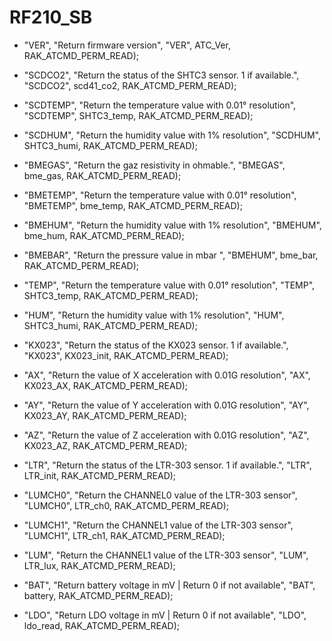 # RF210_SB


  * "VER", "Return firmware version", "VER", ATC_Ver, RAK_ATCMD_PERM_READ);

  * "SCDCO2", "Return the status of the SHTC3 sensor. 1 if available.", "SCDCO2", scd41_co2, RAK_ATCMD_PERM_READ);
  
  * "SCDTEMP", "Return the temperature value with 0.01° resolution", "SCDTEMP", SHTC3_temp, RAK_ATCMD_PERM_READ);
  
  * "SCDHUM", "Return the humidity value with 1% resolution", "SCDHUM", SHTC3_humi, RAK_ATCMD_PERM_READ);
  

  * "BMEGAS", "Return the gaz resistivity in ohmable.", "BMEGAS", bme_gas, RAK_ATCMD_PERM_READ);
  
  * "BMETEMP", "Return the temperature value with 0.01° resolution", "BMETEMP", bme_temp, RAK_ATCMD_PERM_READ);
  
  * "BMEHUM", "Return the humidity value with 1% resolution", "BMEHUM", bme_hum, RAK_ATCMD_PERM_READ);
  
  * "BMEBAR", "Return the pressure value in mbar ", "BMEHUM", bme_bar, RAK_ATCMD_PERM_READ);

  * "TEMP", "Return the temperature value with 0.01° resolution", "TEMP", SHTC3_temp, RAK_ATCMD_PERM_READ);
  * "HUM", "Return the humidity value with 1% resolution", "HUM", SHTC3_humi, RAK_ATCMD_PERM_READ);

  * "KX023", "Return the status of the KX023 sensor. 1 if available.", "KX023", KX023_init, RAK_ATCMD_PERM_READ);
  * "AX", "Return the value of X acceleration with 0.01G resolution", "AX", KX023_AX, RAK_ATCMD_PERM_READ);
  * "AY", "Return the value of Y acceleration with 0.01G resolution", "AY", KX023_AY, RAK_ATCMD_PERM_READ);
  * "AZ", "Return the value of Z acceleration with 0.01G resolution", "AZ", KX023_AZ, RAK_ATCMD_PERM_READ);

  * "LTR", "Return the status of the LTR-303 sensor. 1 if available.", "LTR", LTR_init, RAK_ATCMD_PERM_READ);
  * "LUMCH0", "Return the CHANNEL0 value of the LTR-303 sensor", "LUMCH0", LTR_ch0, RAK_ATCMD_PERM_READ);
  * "LUMCH1", "Return the CHANNEL1 value of the LTR-303 sensor", "LUMCH1", LTR_ch1, RAK_ATCMD_PERM_READ);
  * "LUM", "Return the CHANNEL1 value of the LTR-303 sensor", "LUM", LTR_lux, RAK_ATCMD_PERM_READ);


  * "BAT", "Return battery voltage in mV | Return 0 if not available", "BAT", battery, RAK_ATCMD_PERM_READ);
  * "LDO", "Return LDO voltage in mV | Return 0 if not available", "LDO", ldo_read, RAK_ATCMD_PERM_READ);
